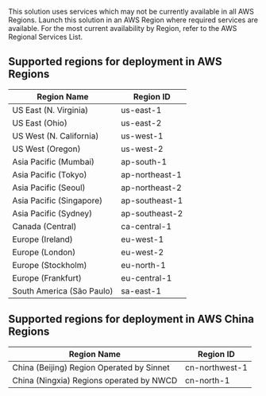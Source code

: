 This solution uses services which may not be currently available in all AWS Regions. Launch this solution in an AWS Region where required services are available. For the most current availability by Region, refer to the AWS Regional Services List.

## Supported regions for deployment in AWS Regions

| Region Name | Region ID |
|----------|--------|
| US East (N. Virginia) | us-east-1
| US East (Ohio) | us-east-2
| US West (N. California) | us-west-1
| US West (Oregon) | us-west-2
| Asia Pacific (Mumbai) | ap-south-1
| Asia Pacific (Tokyo) | ap-northeast-1
| Asia Pacific (Seoul) | ap-northeast-2
| Asia Pacific (Singapore) | ap-southeast-1
| Asia Pacific (Sydney) | ap-southeast-2
| Canada (Central) | ca-central-1
| Europe (Ireland) | eu-west-1
| Europe (London) | eu-west-2
| Europe (Stockholm) | eu-north-1
| Europe (Frankfurt) | eu-central-1
| South America (São Paulo) | sa-east-1

## Supported regions for deployment in AWS China Regions

| Region Name | Region ID |
|----------|--------|
| China (Beijing) Region Operated by Sinnet | cn-northwest-1
| China (Ningxia) Regions operated by NWCD | cn-north-1
